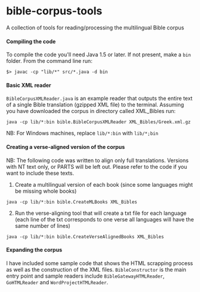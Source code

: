 bible-corpus-tools
==================

A collection of tools for reading/processing the multilingual Bible corpus

#### Compiling the code
To compile the code you'll need Java 1.5 or later. If not present, make a `bin` folder. From the command line run:

```
$> javac -cp "lib/*" src/*.java -d bin
```

#### Basic XML reader
`BibleCorpusXMLReader.java` is an example reader that outputs the entire text of a single Bible translation (gzipped XML file) to the terminal. Assuming you have downloaded the corpus in directory called XML_Bibles run:

```
java -cp lib/*:bin bible.BibleCorpusXMLReader XML_Bibles/Greek.xml.gz
```

NB: For Windows machines, replace `lib/*:bin` with `lib/*;bin`

#### Creating a verse-aligned version of the corpus
NB: The following code was written to align only full translations. Versions with NT text only, or PARTS will be left out. Please refer to the code if you want to include these texts.

1. Create a multilingual version of each book (since some languages might be missing whole books)

```
java -cp lib/*:bin bible.CreateMLBooks XML_Bibles
```

2. Run the verse-aligning tool that will create a txt file for each language (each line of the txt corresponds to one verse all languages will have the same number of lines)

```
java -cp lib/*:bin bible.CreateVerseAlignedBooks XML_Bibles
```

#### Expanding the corpus
I have included some sample code that shows the HTML scrapping process as well as the construction of the XML files. `BibleConstructor` is the main entry point and sample readers include `BibleGatewayHTMLReader`, `GoHTMLReader` and `WordProjectHTMLReader`.
